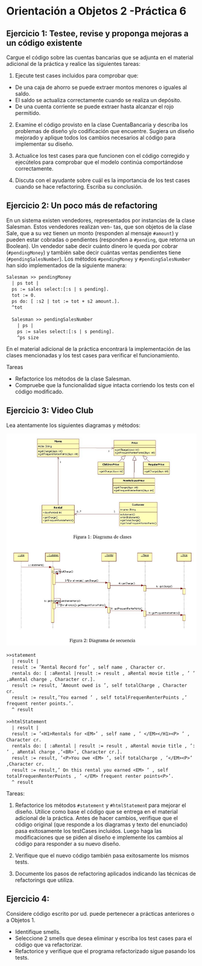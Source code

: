 Orientación a Objetos 2 -Práctica 6
====================================



Ejercicio 1: Testee, revise y proponga mejoras a un código existente
-------------------------------------

Cargue el código sobre las cuentas bancarias que se adjunta en el material adicional de la práctica y realice las
siguientes tareas:


1. Ejecute test cases incluidos para comprobar que:


  - De una caja de ahorro se puede extraer montos menores o iguales al saldo.
  - El saldo se actualiza correctamente cuando se realiza un depósito.
  - De una cuenta corriente se puede extraer hasta alcanzar el rojo permitido.
  

2. Examine el código provisto en la clase CuentaBancaria y describa los problemas de diseño y/o codificación
que encuentre. Sugiera un diseño mejorado y aplique todos los cambios necesarios al código para implementar
su diseño.


3. Actualice los test cases para que funcionen con el código corregido y ejecútelos para comprobar que el modelo
continúa comportándose correctamente.


4. Discuta con el ayudante sobre cuál es la importancia de los test cases cuando se hace refactoring. Escriba su
conclusión.



Ejercicio 2: Un poco más de refactoring
-------------------------------------


En un sistema existen vendedores, representados por instancias de la clase Salesman. Estos vendedores realizan ven-
tas, que son objetos de la clase Sale, que a su vez tienen un monto (responden al mensaje `#amount`) y pueden estar
cobradas o pendientes (responden a `#pending`, que retorna un Boolean). Un vendedor sabe decir cuánto dinero le
queda por cobrar (`#pendingMoney`) y también sabe decir cuántas ventas pendientes tiene (`#pendingSalesNumber`).
Los métodos `#pendingMoney` y `#pendingSalesNumber` han sido implementados de la siguiente manera:


```
Salesman >> pendingMoney
  | ps tot |
  ps := sales select:[:s | s pending].
  tot := 0.
  ps do: [ :s2 | tot := tot + s2 amount.].
  ^tot
  
  Salesman >> pendingSalesNumber
    | ps |
    ps := sales select:[:s | s pending].
    ^ps size
```

En el material adicional de la práctica encontrará la implementación de las clases mencionadas y los test cases para verificar el funcionamiento.


Tareas

  - Refactorice los métodos de la clase Salesman.
  - Compruebe que la funcionalidad sigue intacta corriendo los tests con el código modificado.



Ejercicio 3: Video Club
-------------------------------------


Lea atentamente los siguientes diagramas y métodos:

![Video Club](img/p6/ejer3.png)

```
>>statement
  | result |
  result := ’Rental Record for’ , self name , Character cr.
  rentals do: [ :aRental |result := result , aRental movie title , ’ ’ ,aRental charge , Character cr.].
  result := result, ’Amount owed is ’, self totalCharge , Character cr.
  result := result,’You earned ’ , self totalFrequenRenterPoints ,’ frequent renter points.’.
  ^ result

>>htmlStatement
  | result |
  result := ’<H1>Rentals for <EM>’ , self name , ’ </EM></H1><P> ’ , Character cr.
  rentals do: [ :aRental | result := result , aRental movie title , ’: ’ , aRental charge ,’<BR>’, Character cr.].
  result := result, ’<P>You owe <EM> ’, self totalCharge , ’</EM><P>’ ,Character cr.
  result := result,’ On this rental you earned <EM> ’ , self totalFrequenRenterPoints , ’ </EM> frequent renter points<P>’.
  ^ result
```

Tareas:


1. Refactorice los métodos `#statement` y `#htmlStatemen`t para mejorar el diseño.
Utilice como base el código que se entrega en el material adicional de la práctica. Antes de hacer cambios,
verifique que el código original (que responde a los diagramas y texto del enunciado) pasa exitosamente los
testCases incluidos. Luego haga las modificaciones que se piden al diseño e implemente los cambios al código
para responder a su nuevo diseño.

2. Verifique que el nuevo código también pasa exitosamente los mismos tests.

3. Documente los pasos de refactoring aplicados indicando las técnicas de refactorings que utiliza.



Ejercicio 4:
-------------------------------------

Considere código escrito por ud. puede pertenecer a prácticas anteriores o a Objetos 1.

  - Identifique smells.
  - Seleccione 2 smells que desea eliminar y escriba los test cases para el código que va refactorizar.
  - Refactorice y verifique que el programa refactorizado sigue pasando los tests.




















